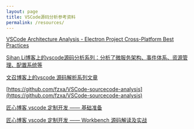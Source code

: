 ```yaml
---
layout: page
title: VSCode源码分析参考资料
permalink: /resources/
---
```


[VSCode Architecture Analysis - Electron Project Cross-Platform Best Practices
](https://dev.to/ninglo/vscode-architecture-analysis-electron-project-cross-platform-best-practices-g2j)

[Sihan Li博客上的vscode源码分析系列：分析了微服务架构、事件体系、资源管理、配置系统等](https://bistard.github.io/)

[文召博客上的vscode 源码解析系列文章](https://www.wendell.fun/tags/vscode)

[https://github.com/fzxa/VSCode-sourcecode-analysis](https://github.com/fzxa/VSCode-sourcecode-analysis)

[匠心博客 vscode 定制开发 —— 基础准备](https://zhaomenghuan.js.org/blog/vscode-custom-development-basic-preparation.html)

[匠心博客 vscode 定制开发 —— Workbench 源码解读及实战](https://zhaomenghuan.js.org/blog/vscode-workbench-source-code-interpretation.html)
